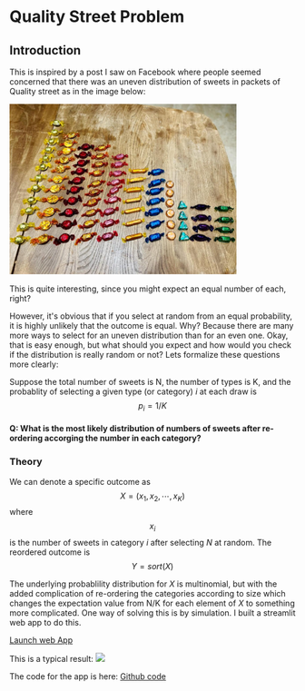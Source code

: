 <script src="https://cdn.mathjax.org/mathjax/latest/MathJax.js?config=TeX-AMS-MML_HTMLorMML" type="text/javascript"></script>

# Quality Street Problem

## Introduction
This is inspired by a post I saw on Facebook where people seemed concerned that there was an uneven distribution of sweets in packets of Quality street as in the image below:

<img src="Sweet_selection.jpg" width="400">

This is quite interesting, since you might expect an equal number of each, right?

However, it's obvious that if you select at random from an equal probability, it is highly unlikely that the outcome is equal. Why? Because there are many more ways to select for an uneven distribution than for an even one. Okay, that is easy enough, but what should you expect and how would you check if the distribution is really random or not?  Lets formalize these questions more clearly:

Suppose the total number of sweets is N, the number of types is K, and the probablity of selecting a given type (or category) *i* at each draw is $$p_i = 1/K$$

#### Q: What is the most likely distribution of numbers of sweets after re-ordering accorging the number in each category?

### Theory
We can denote a specific outcome as
$$X = (x_1, x_2, \cdots, x_K)$$
where $$x_i$$ is the number of sweets in category *i* after selecting *N* at random.  The reordered outcome is
$$Y = sort(X)$$

The underlying probablility distribution for *X* is multinomial, but with the added complication of re-ordering the categories according to size which changes the expectation value from N/K for each element of *X* to something more complicated.
One way of solving this is by simulation. I built a streamlit web app to do this. 

[Launch web App](https://mysterious-falls-98860.herokuapp.com/)

This is a typical result:
<img src="Simulation_result.jpg" width="400">

The code for the app is here: [Github code](https://github.com/stuarthaze/Quality_Street)